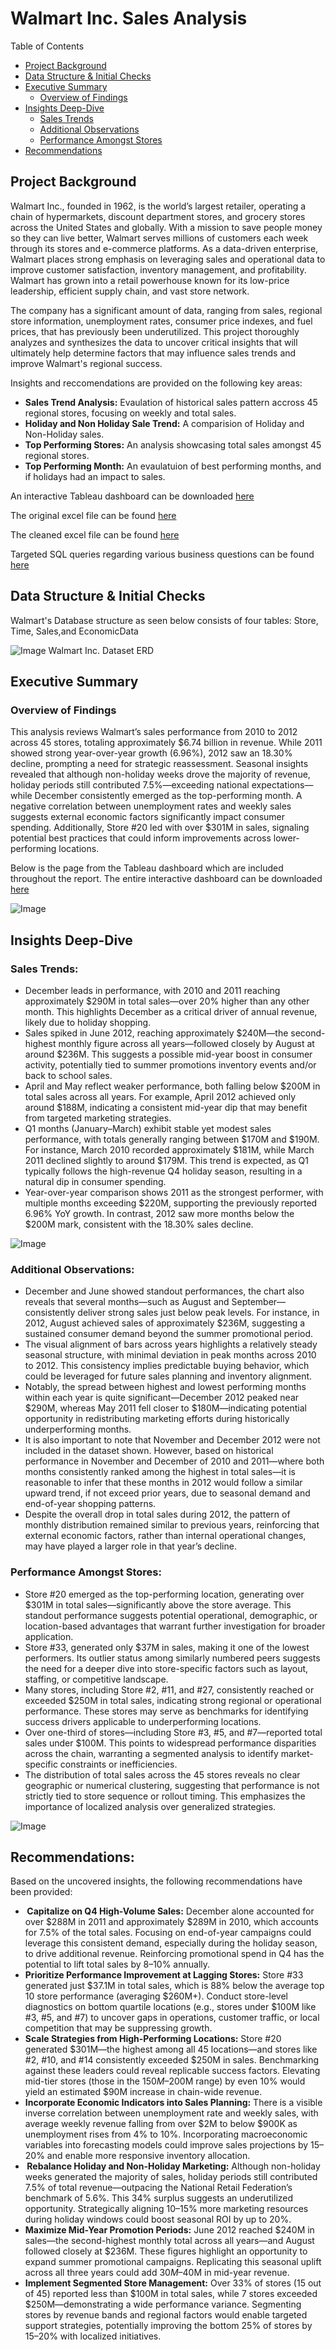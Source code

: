 # Walmart Inc. Sales Analysis

Table of Contents
- [Project Background](https://github.com/DanielZ08/WalmartSalesAnalysis/blob/main/README.md#project-background)
- [Data Structure & Initial Checks](https://github.com/DanielZ08/WalmartSalesAnalysis/blob/main/README.md#data-structure--initial-checks)
- [Executive Summary](https://github.com/DanielZ08/WalmartSalesAnalysis/blob/main/README.md#executive-summary)
  - [Overview of Findings](https://github.com/DanielZ08/WalmartSalesAnalysis/blob/main/README.md#overview-of-findings)
- [Insights Deep-Dive](https://github.com/DanielZ08/WalmartSalesAnalysis/blob/main/README.md#insights-deep-dive)
  - [Sales Trends](https://github.com/DanielZ08/WalmartSalesAnalysis/blob/main/README.md#sales-trends)
  - [Additional Observations](https://github.com/DanielZ08/WalmartSalesAnalysis/blob/main/README.md#additional-observations)
  - [Performance Amongst Stores](https://github.com/DanielZ08/WalmartSalesAnalysis/blob/main/README.md#performance-amongst-stores)
- [Recommendations](https://github.com/DanielZ08/WalmartSalesAnalysis/blob/main/README.md#recommendations)    


## Project Background
Walmart Inc., founded in 1962, is the world’s largest retailer, operating a chain of hypermarkets, discount department stores, and grocery stores across the United States and globally. With a mission to save people money so they can live better, Walmart serves millions of customers each week through its stores and e-commerce platforms. As a data-driven enterprise, Walmart places strong emphasis on leveraging sales and operational data to improve customer satisfaction, inventory management, and profitability. Walmart has grown into a retail powerhouse known for its low-price leadership, efficient supply chain, and vast store network. 

The company has a significant amount of data, ranging from sales, regional store information, unemployment rates, consumer price indexes, and fuel prices, that has previously been underutilized. This project thoroughly analyzes and synthesizes the data to uncover critical insights that will ultimately help determine factors that may influence sales trends and improve Walmart's regional success. 

Insights and reccomendations are provided on the following key areas: 
- **Sales Trend Analysis:**  Evaulation of historical sales pattern accross 45 regional stores, focusing on weekly and total sales.
- **Holiday and Non Holiday Sale Trend:** A comparision of Holiday and Non-Holiday sales.
- **Top Performing Stores:** An analysis showcasing total sales amongst 45 regional stores.
- **Top Performing Month:** An evaulatuion of best performing months, and if holidays had an impact to sales. 

An interactive Tableau dashboard can be downloaded [here](https://public.tableau.com/shared/KXMBGGMHZ?:display_count=n&:origin=viz_share_link)

The original excel file can be found [here](https://www.kaggle.com/datasets/mikhail1681/walmart-sales/data)

The cleaned excel file can be found [here](https://github.com/DanielZ08/WalmartSalesAnalysis/blob/main/Walmart_Sales.xlsx)

Targeted SQL queries regarding various business questions can be found [here](https://github.com/DanielZ08/WalmartSalesAnalysis/blob/main/SQLWalmart.sql)

## Data Structure & Initial Checks 
Walmart's Database structure as seen below consists of four tables: Store, Time, Sales,and EconomicData 

![Image](https://github.com/user-attachments/assets/75233d92-97ce-4be0-81e1-41c13881ddeb)
Walmart Inc. Dataset ERD

## Executive Summary

### Overview of Findings
This analysis reviews Walmart’s sales performance from 2010 to 2012 across 45 stores, totaling approximately $6.74 billion in revenue. While 2011 showed strong year-over-year growth (6.96%), 2012 saw an 18.30% decline, prompting a need for strategic reassessment. Seasonal insights revealed that although non-holiday weeks drove the majority of revenue, holiday periods still contributed 7.5%—exceeding national expectations—while December consistently emerged as the top-performing month. A negative correlation between unemployment rates and weekly sales suggests external economic factors significantly impact consumer spending. Additionally, Store #20 led with over $301M in sales, signaling potential best practices that could inform improvements across lower-performing locations.

Below is the page from the Tableau dashboard which are included throughout the report. The entire interactive dashboard can be downloaded [here](https://public.tableau.com/shared/KXMBGGMHZ?:display_count=n&:origin=viz_share_link)

![Image](https://github.com/user-attachments/assets/71815d95-6d4d-44c0-a1f1-1970eb8e5fbe)

## Insights Deep-Dive

### Sales Trends:
- December leads in performance, with 2010 and 2011 reaching approximately $290M in total sales—over 20% higher than any other month. This highlights December as a critical driver of annual revenue, likely due to holiday shopping.
- Sales spiked in June 2012, reaching approximately $240M—the second-highest monthly figure across all years—followed closely by August at around $236M. This suggests a possible mid-year boost in consumer activity, potentially tied to summer promotions inventory events and/or back to school sales.
- April and May reflect weaker performance, both falling below $200M in total sales across all years. For example, April 2012 achieved only around $188M, indicating a consistent mid-year dip that may benefit from targeted marketing strategies.
- Q1 months (January–March) exhibit stable yet modest sales performance, with totals generally ranging between $170M and $190M. For instance, March 2010 recorded approximately $181M, while March 2011 declined slightly to around $179M. This trend is expected, as Q1 typically follows the high-revenue Q4 holiday season, resulting in a natural dip in consumer spending.
- Year-over-year comparison shows 2011 as the strongest performer, with multiple months exceeding $220M, supporting the previously reported 6.96% YoY growth. In contrast, 2012 saw more months below the $200M mark, consistent with the 18.30% sales decline.

![Image](https://github.com/user-attachments/assets/c1ce7d3d-38c8-44a7-9c65-514acdf2dda2)

### Additional Observations:
- December and June showed standout performances, the chart also reveals that several months—such as August and September—consistently deliver strong sales just below peak levels. For instance, in 2012, August achieved sales of approximately $236M, suggesting a sustained consumer demand beyond the summer promotional period.
- The visual alignment of bars across years highlights a relatively steady seasonal structure, with minimal deviation in peak months across 2010 to 2012. This consistency implies predictable buying behavior, which could be leveraged for future sales planning and inventory alignment.
- Notably, the spread between highest and lowest performing months within each year is quite significant—December 2012 peaked near $290M, whereas May 2011 fell closer to $180M—indicating potential opportunity in redistributing marketing efforts during historically underperforming months.
- It is also important to note that November and December 2012 were not included in the dataset shown. However, based on historical performance in November and December of 2010 and 2011—where both months consistently ranked among the highest in total sales—it is reasonable to infer that these months in 2012 would follow a similar upward trend, if not exceed prior years, due to seasonal demand and end-of-year shopping patterns.
- Despite the overall drop in total sales during 2012, the pattern of monthly distribution remained similar to previous years, reinforcing that external economic factors, rather than internal operational changes, may have played a larger role in that year’s decline.

### Performance Amongst Stores:
- Store #20 emerged as the top-performing location, generating over $301M in total sales—significantly above the store average. This standout performance suggests potential operational, demographic, or location-based advantages that warrant further investigation for broader application.
- Store #33, generated only $37M in sales, making it one of the lowest performers. Its outlier status among similarly numbered peers suggests the need for a deeper dive into store-specific factors such as layout, staffing, or competitive landscape.
- Many stores, including Store #2, #11, and #27, consistently reached or exceeded $250M in total sales, indicating strong regional or operational performance. These stores may serve as benchmarks for identifying success drivers applicable to underperforming locations.
- Over one-third of stores—including Store #3, #5, and #7—reported total sales under $100M. This points to widespread performance disparities across the chain, warranting a segmented analysis to identify market-specific constraints or inefficiencies.
- The distribution of total sales across the 45 stores reveals no clear geographic or numerical clustering, suggesting that performance is not strictly tied to store sequence or rollout timing. This emphasizes the importance of localized analysis over generalized strategies.

![Image](https://github.com/user-attachments/assets/52bb98ea-91f0-4ae2-93c0-b93e52266d42)

## Recommendations: 

Based on the uncovered insights, the following recommendations have been provided: 
-  **Capitalize on Q4 High-Volume Sales:** December alone accounted for over $288M in 2011 and approximately $289M in 2010, which accounts for 7.5% of the total sales. Focusing on end-of-year campaigns could leverage this consistent demand, especially during the holiday season, to drive additional revenue. Reinforcing promotional spend in Q4 has the potential to lift total sales by 8–10% annually.
- **Prioritize Performance Improvement at Lagging Stores:** Store #33 generated just $37.1M in total sales, which is 88% below the average top 10 store performance (averaging $260M+). Conduct store-level diagnostics on bottom quartile locations (e.g., stores under $100M like #3, #5, and #7) to uncover gaps in operations, customer traffic, or local competition that may be suppressing growth.
- **Scale Strategies from High-Performing Locations:** Store #20 generated $301M—the highest among all 45 locations—and stores like #2, #10, and #14 consistently exceeded $250M in sales. Benchmarking against these leaders could reveal replicable success factors. Elevating mid-tier stores (those in the $150M–$200M range) by even 10% would yield an estimated $90M increase in chain-wide revenue.
- **Incorporate Economic Indicators into Sales Planning:** There is a visible inverse correlation between unemployment rate and weekly sales, with average weekly revenue falling from over $2M to below $900K as unemployment rises from 4% to 10%. Incorporating macroeconomic variables into forecasting models could improve sales projections by 15–20% and enable more responsive inventory allocation.
-  **Rebalance Holiday and Non-Holiday Marketing:** Although non-holiday weeks generated the majority of sales, holiday periods still contributed 7.5% of total revenue—outpacing the National Retail Federation’s benchmark of 5.6%. This 34% surplus suggests an underutilized opportunity. Strategically aligning 10–15% more marketing resources during holiday windows could boost seasonal ROI by up to 20%.
- **Maximize Mid-Year Promotion Periods:** June 2012 reached $240M in sales—the second-highest monthly total across all years—and August followed closely at $236M. These figures highlight an opportunity to expand summer promotional campaigns. Replicating this seasonal uplift across all three years could add $30M–$40M in mid-year revenue.
- **Implement Segmented Store Management:** Over 33% of stores (15 out of 45) reported less than $100M in total sales, while 7 stores exceeded $250M—demonstrating a wide performance variance. Segmenting stores by revenue bands and regional factors would enable targeted support strategies, potentially improving the bottom 25% of stores by 15–20% with localized initiatives.
  

  

